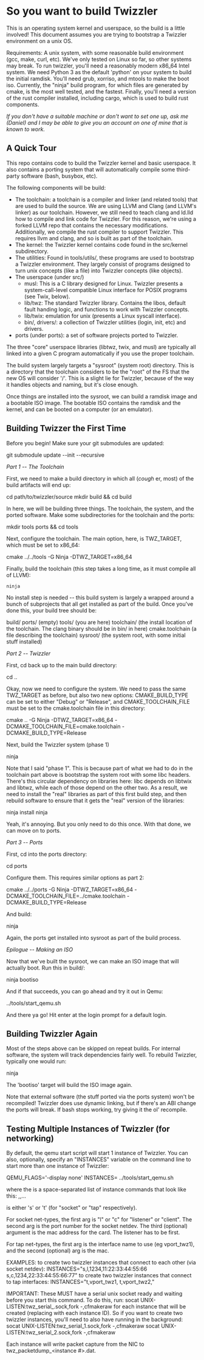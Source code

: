 So you want to build Twizzler
=============================

This is an operating system kernel and userspace, so the build is a little involved! This document
assumes you are trying to bootstrap a Twizzler environment on a unix OS.

Requirements: A unix system, with some reasonable build environment (gcc, make, curl, etc). We've
only tested on Linux so far, so other systems may break. To run twizzler, you'll need a reasonably
modern x86_64 Intel system. We need Python 3 as the default 'python' on your system to build the
initial ramdisk. You'll need grub, xorriso, and mtools to make the boot iso. Currently, the "ninja"
build program, for which files are generated by cmake, is the most well tested, and the fastest.
Finally, you'll need a version of the rust compiler installed, including cargo, which is used to
build rust components.

*If you don't have a suitable machine or don't want to set one up, ask me (Daniel) and I may be able
to give you an account on one of mine that is known to work.*

A Quick Tour
------------
This repo contains code to build the Twizzler kernel and basic userspace. It also contains a porting
system that will automatically compile some third-party software (bash, busybox, etc).

The following components will be build:
 * The toolchain: a toolchain is a compiler and linker (and related tools) that are used to build
   the source. We are using LLVM and Clang (and LLVM's linker) as our toolchain. However, we still
   need to teach clang and ld.lld how to compile and link code for Twizzler. For this reason, we're
   using a forked LLVM repo that contains the necessary modifications. Additionally, we compile the
   rust compiler to support Twizzler. This requires llvm and clang, and so is built as part of the
   toolchain.
 * The kernel: the Twizzler kernel contains code found in the src/kernel subdirectory.
 * The utilities: Found in tools/utils/, these programs are used to bootstrap a Twizzler environment. They
   largely consist of programs designed to turn unix concepts (like a file) into Twizzler concepts
   (like objects).
 * The userspace (under src/)
   * musl: This is a C library designed for Linux. Twizzler presents a system-call-level compatible
     Linux interface for POSIX programs (see Twix, below).
   * lib/twz: The standard Twizzler library. Contains the libos, default fault handing logic, and
	 functions to work with Twizzler concepts.
   * lib/twix: emulation for unix (presents a Linux syscall interface).
   * bin/, drivers/: a collection of Twizzler utilities (login, init, etc) and drivers.
 * ports (under ports): a set of software projects ported to Twizzler.

The three "core" userspace libraries (libtwz, twix, and musl) are typically all linked into a given
C program automatically if you use the proper toolchain.

The build system largely targets a "sysroot" (system root) directory. This is a directory that the
toolchain considers to be the "root" of the FS that the new OS will consider '/'. This is a slight
lie for Twizzler, because of the way it handles objects and naming, but it's close enough.

Once things are installed into the sysroot, we can build a ramdisk image and a bootable ISO image.
The bootable ISO contains the ramdisk and the kernel, and can be booted on a computer (or an
emulator).

Building Twizzer the First Time
-------------------------------

Before you begin! Make sure your git submodules are updated:

   git submodule update --init --recursive

*Part 1 -- The Toolchain*

First, we need to make a build directory in which all (*cough* er, most) of the build artifacts will
end up:
   
   cd path/to/twizzler/source
   mkdir build && cd build

In here, we will be building three things. The toolchain, the system, and the ported software. Make
some subdirectories for the toolchain and the ports:

   mkdir tools ports && cd tools

Next, configure the toolchain. The main option, here, is TWZ_TARGET, which must be set to x86_64:

   cmake ../../tools -G Ninja -DTWZ_TARGET=x86_64

Finally, build the toolchain (this step takes a long time, as it must compile all of LLVM):

	ninja

No install step is needed -- this build system is largely a wrapped around a bunch of subprojects
that all get installed as part of the build. Once you've done this, your build tree should be:

build/
  ports/ (empty)
  tools/ (you are here)
    toolchain/ (the install location of the toolchain. The clang binary should be in bin/ in here)
  cmake.toolchain (a file describing the toolchain)
  sysroot/ (the system root, with some initial stuff installed)

*Part 2 -- Twizzler*

First, cd back up to the main build directory:

   cd ..

Okay, now we need to configure the system. We need to pass the same TWZ_TARGET as before, but also
two new options: CMAKE_BUILD_TYPE can be set to either "Debug" or "Release", and
CMAKE_TOOLCHAIN_FILE must be set to the cmake.toolchain file in this directory:

   cmake .. -G Ninja -DTWZ_TARGET=x86_64 -DCMAKE_TOOLCHAIN_FILE=cmake.toolchain -DCMAKE_BUILD_TYPE=Release

Next, build the Twizzler system (phase 1)

   ninja

Note that I said "phase 1". This is because part of what we had to do in the toolchain part above
is bootstrap the system root with some libc headers. There's this circular dependency on libraries
here: libc depends on libtwix and libtwz, while each of those depend on the other two. As a result,
we need to install the "real" libraries as part of this first build step, and then rebuild software
to ensure that it gets the "real" version of the libraries:

   ninja install
   ninja

Yeah, it's annoying. But you only need to do this once. With that done, we can move on to ports.

*Part 3 -- Ports*

First, cd into the ports directory:

   cd ports

Configure them. This requires similar options as part 2:

   cmake ../../ports -G Ninja -DTWZ_TARGET=x86_64 -DCMAKE_TOOLCHAIN_FILE=../cmake.toolchain -DCMAKE_BUILD_TYPE=Release

And build:

   ninja

Again, the ports get installed into sysroot as part of the build process.

*Epilogue -- Making an ISO*

Now that we've built the sysroot, we can make an ISO image that will actually boot. Run this in
build/:

   ninja bootiso

And if that succeeds, you can go ahead and try it out in Qemu:

   ../tools/start_qemu.sh

And there ya go! Hit enter at the login prompt for a default login.

Building Twizzler Again
-----------------------

Most of the steps above can be skipped on repeat builds. For internal software, the system will
track dependencies fairly well. To rebuild Twizzler, typically one would run:

   ninja

The 'bootiso' target will build the ISO image again.

Note that external software (the stuff ported via the ports system) won't be recompiled! Twizzler
does use dynamic linking, but if there's an ABI change the ports will break. If bash stops working,
try giving it the ol' recompile.

Testing Multiple Instances of Twizzler (for networking)
-------------------------------------------------------
By default, the qemu start script will start 1 instance of Twizzler. You can also, optionally, specify
an "INSTANCES" variable on the command line to start more than one instance of Twizzler:

QEMU_FLAGS='-display none' INSTANCES=<instance command line> ../tools/start_qemu.sh

where the <instance command line> is a space-separated list of instance commands that look like this:
<net-type>,<arg>,<arg>...

<net-type> is either 's' or 't' (for "socket" or "tap" respectively).

For socket net-types, the first arg is "l" or "c" for "listener" or "client". The second arg is the port
number for the socket netdev. The third (optional) argument is the mac address for the card. The listener
has to be first.

For tap net-types, the first arg is the interface name to use (eg vport_twz1), and the second (optional) arg is the mac.

EXAMPLES:
to create two twizzler instances that connect to each other (via socket netdev): INSTANCES="s,l,1234,11:22:33:44:55:66 s,c,1234,22:33:44:55:66:77"
to create two twizzler instances that connect to tap interfaces: INSTANCES="t,vport_twz1,<mac> t,vport_twz2,<mac>"

IMPORTANT: These MUST have a serial unix socket ready and waiting before you start this command. To
do this, run:
	socat UNIX-LISTEN:twz_serial_<N>.sock,fork -,cfmakeraw
for each instance that will be created (replacing <N> with each instance ID). So if you want to
create two twizzler instances, you'll need to also have running in the background:
	socat UNIX-LISTEN:twz_serial_1.sock,fork -,cfmakeraw
	socat UNIX-LISTEN:twz_serial_2.sock,fork -,cfmakeraw

Each instance will write packet capture from the NIC to twz_packetdump_<instance #>.dat.

